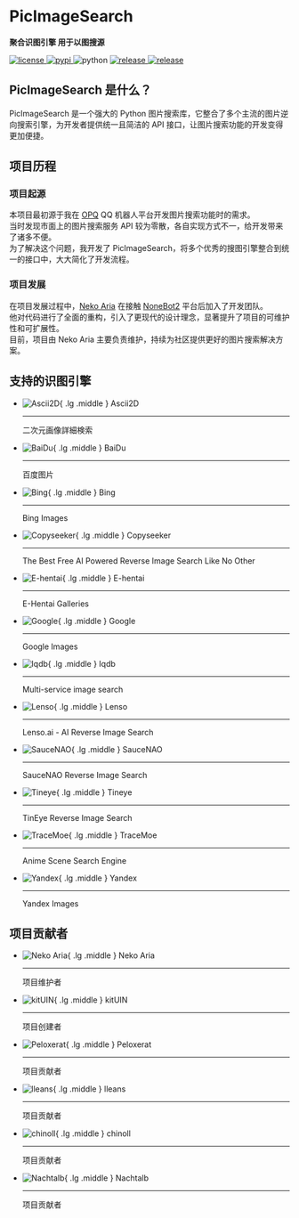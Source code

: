 # PicImageSearch

**聚合识图引擎 用于以图搜源**

<a href="https://raw.githubusercontent.com/kitUIN/PicImageSearch/master/LICENSE">
<img
    src="https://img.shields.io/github/license/kitUIN/PicImageSearch"
    alt="license"
/>
</a>
<a href="https://pypi.python.org/pypi/PicImageSearch">
<img src="https://img.shields.io/pypi/v/PicImageSearch" alt="pypi"/>
</a>
<img src="https://img.shields.io/badge/python-3.9+-blue" alt="python"/>
<a href="https://github.com/kitUIN/PicImageSearch/releases">
<img
    src="https://img.shields.io/github/v/release/kitUIN/PicImageSearch"
    alt="release"
/>
</a>
<a href="https://github.com/kitUIN/PicImageSearch/issues">
<img
    src="https://img.shields.io/github/issues/kitUIN/PicImageSearch"
    alt="release"
/>
</a>

## PicImageSearch 是什么？

PicImageSearch 是一个强大的 Python 图片搜索库，它整合了多个主流的图片逆向搜索引擎，为开发者提供统一且简洁的 API 接口，让图片搜索功能的开发变得更加便捷。

## 项目历程

### 项目起源

本项目最初源于我在 [OPQ](https://github.com/opq-osc/OPQ) QQ 机器人平台开发图片搜索功能时的需求。  
当时发现市面上的图片搜索服务 API 较为零散，各自实现方式不一，给开发带来了诸多不便。  
为了解决这个问题，我开发了 PicImageSearch，将多个优秀的搜图引擎整合到统一的接口中，大大简化了开发流程。

### 项目发展

在项目发展过程中，[Neko Aria](https://github.com/NekoAria) 在接触 [NoneBot2](https://github.com/nonebot/nonebot2) 平台后加入了开发团队。  
他对代码进行了全面的重构，引入了更现代的设计理念，显著提升了项目的可维护性和可扩展性。  
目前，项目由 Neko Aria 主要负责维护，持续为社区提供更好的图片搜索解决方案。

## 支持的识图引擎

<div class="grid cards" markdown>

- ![Ascii2D](images/ascii2d.png){ .lg .middle } Ascii2D

    ---

    二次元画像詳細検索

- ![BaiDu](images/baidu.png){ .lg .middle } BaiDu

    ---

    百度图片

- ![Bing](images/bing.png){ .lg .middle } Bing

    ---

    Bing Images

- ![Copyseeker](images/copyseeker.png){ .lg .middle } Copyseeker

    ---

    The Best Free AI Powered Reverse Image Search Like No Other

- ![E-hentai](images/e-hentai.png){ .lg .middle } E-hentai

    ---

    E-Hentai Galleries

- ![Google](images/google.png){ .lg .middle } Google

    ---

    Google Images

- ![Iqdb](images/iqdb.png){ .lg .middle } Iqdb

    ---

    Multi-service image search

- ![Lenso](images/lenso.png){ .lg .middle } Lenso

    ---

    Lenso.ai - AI Reverse Image Search

- ![SauceNAO](images/saucenao.png){ .lg .middle } SauceNAO

    ---

    SauceNAO Reverse Image Search

- ![Tineye](images/tineye.png){ .lg .middle } Tineye

    ---

    TinEye Reverse Image Search

- ![TraceMoe](images/tracemoe.png){ .lg .middle } TraceMoe

    ---

    Anime Scene Search Engine

- ![Yandex](images/yandex.png){ .lg .middle } Yandex

    ---

    Yandex Images

</div>

## 项目贡献者

<div class="grid cards" markdown>

- ![Neko Aria](https://github.com/NekoAria.png){ .lg .middle } Neko Aria

    ---

    项目维护者

- ![kitUIN](https://github.com/kitUIN.png){ .lg .middle } kitUIN

    ---

    项目创建者

- ![Peloxerat](https://github.com/Peloxerat.png){ .lg .middle } Peloxerat

    ---

    项目贡献者

- ![lleans](https://github.com/lleans.png){ .lg .middle } lleans

    ---

    项目贡献者

- ![chinoll](https://github.com/chinoll.png){ .lg .middle } chinoll

    ---

    项目贡献者

- ![Nachtalb](https://github.com/Nachtalb.png){ .lg .middle } Nachtalb

    ---

    项目贡献者

</div>
